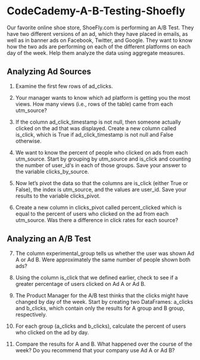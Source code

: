 # CodeCademy-A-B-Testing-Shoefly

Our favorite online shoe store, ShoeFly.com is performing an A/B Test. They have two different versions of an ad, which they have placed in emails, as well as in banner ads on Facebook, Twitter, and Google. They want to know how the two ads are performing on each of the different platforms on each day of the week. Help them analyze the data using aggregate measures.

## Analyzing Ad Sources
1. Examine the first few rows of ad_clicks.

2. Your manager wants to know which ad platform is getting you the most views. How many views (i.e., rows of the table) came from each utm_source?

3. If the column ad_click_timestamp is not null, then someone actually clicked on the ad that was displayed. Create a new column called is_click, which is True if ad_click_timestamp is not null and False otherwise.

4. We want to know the percent of people who clicked on ads from each utm_source. Start by grouping by utm_source and is_click and counting the number of user_id‘s in each of those groups. Save your answer to the variable clicks_by_source.

5. Now let’s pivot the data so that the columns are is_click (either True or False), the index is utm_source, and the values are user_id. Save your results to the variable clicks_pivot.

6. Create a new column in clicks_pivot called percent_clicked which is equal to the percent of users who clicked on the ad from each utm_source. Was there a difference in click rates for each source?

## Analyzing an A/B Test
7. The column experimental_group tells us whether the user was shown Ad A or Ad B. Were approximately the same number of people shown both ads?

8. Using the column is_click that we defined earlier, check to see if a greater percentage of users clicked on Ad A or Ad B.

9. The Product Manager for the A/B test thinks that the clicks might have changed by day of the week. Start by creating two DataFrames: a_clicks and b_clicks, which contain only the results for A group and B group, respectively.

10. For each group (a_clicks and b_clicks), calculate the percent of users who clicked on the ad by day.

11. Compare the results for A and B. What happened over the course of the week? Do you recommend that your company use Ad A or Ad B?
